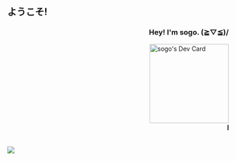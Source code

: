 <body>
  <h2>ようこそ!</h2>
  <p align="right">
    <h3 align="right">Hey! I'm sogo. (≧▽≦)/</h3>
    <a href="https://app.daily.dev/sogo"><img src="https://api.daily.dev/devcards/51769bce454c4201b0cdbe8ed87dee99.png?r=byz" width="180" alt="sogo's Dev Card"                  align="right"/></a>
  </p>
  <h3>
    <marquee>    
      I'm a self-taught frontend developer.
    </marquee>
  </h3>
  <br>
  <img src="https://count.getloli.com/get/@xsogox?theme=asoul" />
</body>
